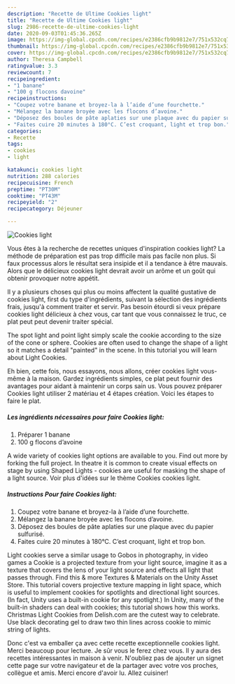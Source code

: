 ```yaml
---
description: "Recette de Ultime Cookies light"
title: "Recette de Ultime Cookies light"
slug: 2986-recette-de-ultime-cookies-light
date: 2020-09-03T01:45:36.265Z
image: https://img-global.cpcdn.com/recipes/e2386cfb9b9812e7/751x532cq70/cookies-light-photo-principale-de-la-recette.jpg
thumbnail: https://img-global.cpcdn.com/recipes/e2386cfb9b9812e7/751x532cq70/cookies-light-photo-principale-de-la-recette.jpg
cover: https://img-global.cpcdn.com/recipes/e2386cfb9b9812e7/751x532cq70/cookies-light-photo-principale-de-la-recette.jpg
author: Theresa Campbell
ratingvalue: 3.3
reviewcount: 7
recipeingredient:
- "1 banane"
- "100 g flocons davoine"
recipeinstructions:
- "Coupez votre banane et broyez-la à l’aide d’une fourchette."
- "Mélangez la banane broyée avec les flocons d’avoine."
- "Déposez des boules de pâte aplaties sur une plaque avec du papier sulfurisé."
- "Faites cuire 20 minutes à 180°C. C’est croquant, light et trop bon."
categories:
- Recette
tags:
- cookies
- light

katakunci: cookies light 
nutrition: 288 calories
recipecuisine: French
preptime: "PT30M"
cooktime: "PT43M"
recipeyield: "2"
recipecategory: Déjeuner

---
```



![Cookies light](https://img-global.cpcdn.com/recipes/e2386cfb9b9812e7/751x532cq70/cookies-light-photo-principale-de-la-recette.jpg)

Vous êtes à la recherche de recettes uniques d'inspiration cookies light? La méthode de préparation est pas trop difficile mais pas facile non plus. Si faux processus alors le résultat sera insipide et il a tendance à être mauvais. Alors que le délicieux cookies light devrait avoir un arôme et un goût qui obtenir provoquer notre appétit.

Il y a plusieurs choses qui plus ou moins affectent la qualité gustative de cookies light, first du type d'ingrédients, suivant la sélection des ingrédients frais, jusqu'à comment traiter et servir. Pas besoin étourdi si veux prépare cookies light délicieux à chez vous, car tant que vous connaissez le truc, ce plat peut peut devenir traiter spécial.

The spot light and point light simply scale the cookie according to the size of the cone or sphere. Cookies are often used to change the shape of a light so it matches a detail &#34;painted&#34; in the scene. In this tutorial you will learn about Light Cookies.


Eh bien, cette fois, nous essayons, nous allons, créer cookies light vous-même à la maison. Gardez ingrédients simples, ce plat peut fournir des avantages pour aidant à maintenir un corps sain us. Vous pouvez préparer Cookies light utiliser 2 matériau et 4 étapes création. Voici les étapes to faire le plat.

<!--inarticleads1-->

##### Les ingrédients nécessaires pour faire Cookies light:

1. Préparer 1 banane
1.  100 g flocons d’avoine


A wide variety of cookies light options are available to you. Find out more by forking the full project. In theatre it is common to create visual effects on stage by using Shaped Lights - cookies are useful for masking the shape of a light source. Voir plus d&#39;idées sur le thème Cookies cookies light. 

<!--inarticleads2-->

##### Instructions Pour faire Cookies light:

1. Coupez votre banane et broyez-la à l’aide d’une fourchette.
1. Mélangez la banane broyée avec les flocons d’avoine.
1. Déposez des boules de pâte aplaties sur une plaque avec du papier sulfurisé.
1. Faites cuire 20 minutes à 180°C. C’est croquant, light et trop bon.


Light cookies serve a similar usage to Gobos in photography, in video games a Cookie is a projected texture from your light source, imagine it as a texture that covers the lens of your light source and effects all light that passes through. Find this &amp; more Textures &amp; Materials on the Unity Asset Store. This tutorial covers projective texture mapping in light space, which is useful to implement cookies for spotlights and directional light sources. (In fact, Unity uses a built-in cookie for any spotlight.) In Unity, many of the built-in shaders can deal with cookies; this tutorial shows how this works. Christmas Light Cookies from Delish.com are the cutest way to celebrate. Use black decorating gel to draw two thin lines across cookie to mimic string of lights. 


Donc c'est va emballer ça avec cette recette exceptionnelle cookies light. Merci beaucoup pour lecture. Je sûr vous le ferez chez vous. Il y aura des recettes  intéressantes in maison à venir. N'oubliez pas de ajouter un signet cette page sur votre navigateur et de la partager avec votre vos proches, collègue et amis. Merci encore d'avoir lu. Allez cuisiner!
